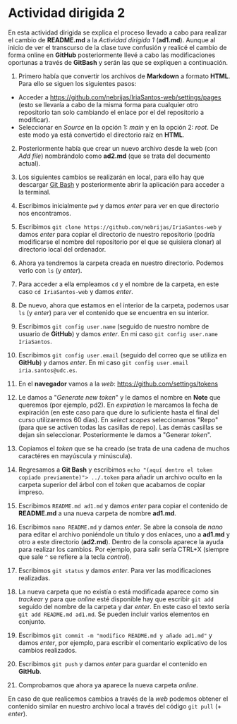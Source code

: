 # Actividad dirigida 2

En esta actividad dirigida se explica el proceso llevado a cabo para realizar el cambio de **README.md** a la *Actividad dirigida 1* (**ad1.md**). Aunque al inicio de ver el transcurso de la clase tuve confusión y realicé el cambio de forma online en **GitHub** posteriormente llevé a cabo las modificaciones oportunas a través de **GitBash** y serán las que se expliquen a continuación.

1. Primero había que convertir los archivos de **Markdown** a formato **HTML**. Para ello se siguen los siguientes pasos:
- Acceder a https://github.com/nebrijas/IriaSantos-web/settings/pages (esto se llevaría a cabo de la misma forma para cualquier otro repositorio tan solo cambiando el enlace por el del repositorio a modificar).
- Seleccionar en *Source* en la opción 1: *main* y en la opción 2: *root*.
De este modo ya está convertido el directorio raíz en **HTML**.

2. Posteriormente había que crear un nuevo archivo desde la web (con *Add file*) nombrándolo como **ad2.md** (que se trata del documento actual).

3. Los siguientes cambios se realizarán en local, para ello hay que descargar [Git Bash](https://git-scm.com/downloads) y posteriormente abrir la aplicación para acceder a la terminal.

3. Escribimos inicialmente `pwd` y damos *enter* para ver en que directorio nos encontramos.

4. Escribimos `git clone https://github.com/nebrijas/IriaSantos-web` y damos *enter* para copiar el directorio de nuestro repositorio (podría modificarse el nombre del repositorio por el que se quisiera clonar) al directorio local del ordenador.

5. Ahora ya tendremos la carpeta creada en nuestro directorio. Podemos verlo con `ls` (y *enter*).

6. Para acceder a ella empleamos `cd` y el nombre de la carpeta, en este caso `cd IriaSantos-web` y damos *enter*.

7. De nuevo, ahora que estamos en el interior de la carpeta, podemos usar `ls` (y *enter*) para ver el contenido que se encuentra en su interior.

8. Escribimos `git config user.name` (seguido de nuestro nombre de usuario de **GitHub**) y damos *enter*. En mi caso `git config user.name IriaSantos`.

9. Escribimos `git config user.email` (seguido del correo que se utiliza en **GitHub**) y damos *enter*. En mi caso `git config user.email iria.santos@udc.es`.

10. En el **navegador** vamos a la *web*: https://github.com/settings/tokens

11. Le damos a "*Generate new token*" y le damos el nombre en **Note** que queremos (por ejemplo, pd2). En *expiration* le marcamos la fecha de expiración (en este caso para que dure lo suficiente hasta el final del curso utilizaremos 60 días). En *select scopes* seleccionamos "Repo" (para que se activen todas las casillas de repo). Las demás casillas se dejan sin seleccionar. Posteriormente le damos a "Generar *token*".

12. Copiamos el *token* que se ha creado (se trata de una cadena de muchos caractéres en mayúscula y minúscula).

13. Regresamos a **Git Bash** y escribimos `echo "(aquí dentro el token copiado previamente)"> ../.token` para añadir un archivo oculto en la carpeta superior del árbol con el *token* que acabamos de copiar impreso.

14. Escribimos `README.md ad1.md` y damos *enter* para copiar el contenido de **README.md** a una nueva carpeta de nombre **ad1.md**.

15. Escribimos `nano README.md` y damos *enter*. Se abre la consola de *nano* para editar el archivo poniéndole un título y dos enlaces, uno a **ad1.md** y otro a este directorio (**ad2.md**). Dentro de la consola aparece la ayuda para realizar los cambios. Por ejemplo, para salir sería CTRL+X (siempre que sale `^` se refiere a la tecla *control*).

16. Escribimos `git status` y damos *enter*. Para ver las modificaciones realizadas.

17. La nueva carpeta que no existía o está modificada aparece como sin *trackear* y para que *online* esté disponible hay que escribir `git add` seguido del nombre de la carpeta y dar *enter*. En este caso el texto sería `git add README.md ad1.md`. Se pueden incluir varios elementos en conjunto.

18. Escribimos `git commit -m "modifico README.md y añado ad1.md"` y damos *enter*, por ejemplo, para escribir el comentario explicativo de los cambios realizados.

19. Escribimos `git push` y damos *enter* para guardar el contenido en **GitHub**.

20. Comprobamos que ahora ya aparece la nueva carpeta *online*.

En caso de que realicemos cambios a través de la *web* podemos obtener el contenido similar en nuestro archivo local a través del código `git pull` (+ *enter*).